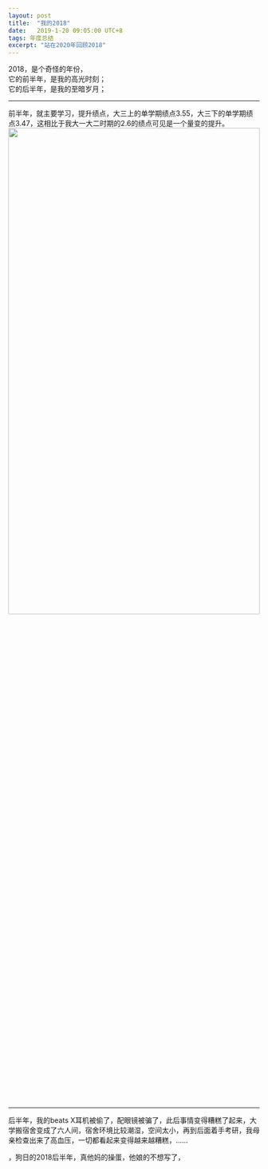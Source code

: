```yaml
---
layout: post
title:  "我的2018"
date:   2019-1-20 09:05:00 UTC+8   
tags: 年度总结
excerpt: "站在2020年回顾2018"
---
```


2018，是个奇怪的年份，  
它的前半年，是我的高光时刻；  
它的后半年，是我的至暗岁月；  

---
前半年，就主要学习，提升绩点，大三上的单学期绩点3.55，大三下的单学期绩点3.47，这相比于我大一大二时期的2.6的绩点可见是一个量变的提升。
<img width="100%" height="50%" src="https://pic.downk.cc/item/5f98dd611cd1bbb86b5f7a9c.jpg">

---
后半年，我的beats X耳机被偷了，配眼镜被骗了，此后事情变得糟糕了起来，大学搬宿舍变成了六人间，宿舍环境比较潮湿，空间太小，再到后面着手考研，我母亲检查出来了高血压，一切都看起来变得越来越糟糕，……

，狗日的2018后半年，真他妈的操蛋，他娘的不想写了，